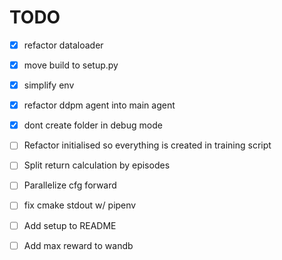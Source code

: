 # TODO

- [x] refactor dataloader
- [x] move build to setup.py
- [x] simplify env
- [x] refactor ddpm agent into main agent
- [x] dont create folder in debug mode
- [ ] Refactor initialised so everything is created in training script
- [ ] Split return calculation by episodes
- [ ] Parallelize cfg forward
- [ ] fix cmake stdout w/ pipenv
- [ ] Add setup to README
- [ ] Add max reward to wandb

